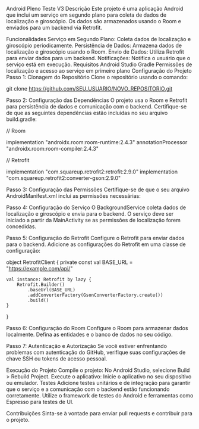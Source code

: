 Android Pleno Teste V3
Descrição
Este projeto é uma aplicação Android que inclui um serviço em segundo plano para coleta de dados de localização e giroscópio. Os dados são armazenados usando o Room e enviados para um backend via Retrofit.

Funcionalidades
Serviço em Segundo Plano: Coleta dados de localização e giroscópio periodicamente.
Persistência de Dados: Armazena dados de localização e giroscópio usando o Room.
Envio de Dados: Utiliza Retrofit para enviar dados para um backend.
Notificações: Notifica o usuário que o serviço está em execução.
Requisitos
Android Studio
Gradle
Permissões de localização e acesso ao serviço em primeiro plano
Configuração do Projeto
Passo 1: Clonagem do Repositório
Clone o repositório usando o comando:

git clone https://github.com/SEU_USUARIO/NOVO_REPOSITORIO.git

Passo 2: Configuração das Dependências
O projeto usa o Room e Retrofit para persistência de dados e comunicação com o backend. Certifique-se de que as seguintes dependências estão incluídas no seu arquivo build.gradle:

// Room

implementation "androidx.room:room-runtime:2.4.3"
annotationProcessor "androidx.room:room-compiler:2.4.3"

// Retrofit

implementation "com.squareup.retrofit2:retrofit:2.9.0"
implementation "com.squareup.retrofit2:converter-gson:2.9.0"

Passo 3: Configuração das Permissões
Certifique-se de que o seu arquivo AndroidManifest.xml inclui as permissões necessárias:

<uses-permission android:name="android.permission.ACCESS_FINE_LOCATION" />
<uses-permission android:name="android.permission.ACCESS_COARSE_LOCATION" />
<uses-permission android:name="android.permission.INTERNET" />
<uses-permission android:name="android.permission.FOREGROUND_SERVICE" />
<uses-permission android:name="android.permission.RECEIVE_BOOT_COMPLETED" />
Passo 4: Configuração do Serviço
O BackgroundService coleta dados de localização e giroscópio e envia para o backend. O serviço deve ser iniciado a partir da MainActivity se as permissões de localização forem concedidas.

Passo 5: Configuração do Retrofit
Configure o Retrofit para enviar dados para o backend. Adicione as configurações do Retrofit em uma classe de configuração:

object RetrofitClient {
    private const val BASE_URL = "https://example.com/api/"

    val instance: Retrofit by lazy {
        Retrofit.Builder()
            .baseUrl(BASE_URL)
            .addConverterFactory(GsonConverterFactory.create())
            .build()
    }
}

Passo 6: Configuração do Room
Configure o Room para armazenar dados localmente. Defina as entidades e o banco de dados no seu código.

Passo 7: Autenticação e Autorização
Se você estiver enfrentando problemas com autenticação do GitHub, verifique suas configurações de chave SSH ou tokens de acesso pessoal.

Execução do Projeto
Compile o projeto: No Android Studio, selecione Build > Rebuild Project.
Execute o aplicativo: Inicie o aplicativo no seu dispositivo ou emulador.
Testes
Adicione testes unitários e de integração para garantir que o serviço e a comunicação com o backend estão funcionando corretamente. Utilize o framework de testes do Android e ferramentas como Espresso para testes de UI.

Contribuições
Sinta-se à vontade para enviar pull requests e contribuir para o projeto. 
